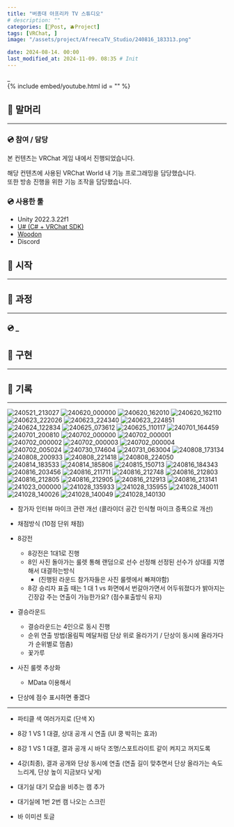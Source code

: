 ```yaml
---
title: "버종대 아프리카 TV 스튜디오"
# description: ""
categories: [📀Post, 🫐Project]
tags: [VRChat, ]
image: "/assets/project/AfreecaTV_Studio/240816_183313.png"

date: 2024-08-14. 00:00
last_modified_at: 2024-11-09. 08:35 # Init
---
```



_  
{% include embed/youtube.html id = "" %}

## 📀 말머리

---

### 💿 참여 / 담당

본 컨텐츠는 VRChat 게임 내에서 진행되었습니다.  

해당 컨텐츠에 사용된 VRChat World 내 기능 프로그래밍을 담당했습니다.  
또한 방송 진행을 위한 기능 조작을 담당했습니다.  

### 💿 사용한 툴

- Unity 2022.3.22f1
- [U# (C# + VRChat SDK)](https://udonsharp.docs.vrchat.com/)
- [Woodon](https://github.com/wrchat/Woodon)
- Discord

## 📀 시작

---

## 📀 과정

---

### 💿 _

## 📀 구현

---

## 📀 기록

---

![240521_213027](/assets/project/SOOP_Studio/240521_213027.png)
![240620_000000](/assets/project/SOOP_Studio/240620_000000.png)
![240620_162010](/assets/project/SOOP_Studio/240620_162010.png)
![240620_162110](/assets/project/SOOP_Studio/240620_162110.png)
![240623_222026](/assets/project/SOOP_Studio/240623_222026.png)
![240623_224340](/assets/project/SOOP_Studio/240623_224340.png)
![240623_224851](/assets/project/SOOP_Studio/240623_224851.png)
![240624_122834](/assets/project/SOOP_Studio/240624_122834.png)
![240625_073612](/assets/project/SOOP_Studio/240625_073612.png)
![240625_110117](/assets/project/SOOP_Studio/240625_110117.png)
![240701_164459](/assets/project/SOOP_Studio/240701_164459.png)
![240701_200810](/assets/project/SOOP_Studio/240701_200810.png)
![240702_000000](/assets/project/SOOP_Studio/240702_000000.png)
![240702_000001](/assets/project/SOOP_Studio/240702_000001.png)
![240702_000002](/assets/project/SOOP_Studio/240702_000002.png)
![240702_000003](/assets/project/SOOP_Studio/240702_000003.png)
![240702_000004](/assets/project/SOOP_Studio/240702_000004.png)
![240702_005024](/assets/project/SOOP_Studio/240702_005024.png)
![240730_174604](/assets/project/SOOP_Studio/240730_174604.png)
![240731_063004](/assets/project/SOOP_Studio/240731_063004.png)
![240808_173134](/assets/project/SOOP_Studio/240808_173134.png)
![240808_200933](/assets/project/SOOP_Studio/240808_200933.png)
![240808_221418](/assets/project/SOOP_Studio/240808_221418.png)
![240808_224050](/assets/project/SOOP_Studio/240808_224050.png)
![240814_183533](/assets/project/SOOP_Studio/240814_183533.png)
![240814_185806](/assets/project/SOOP_Studio/240814_185806.png)
![240815_150713](/assets/project/SOOP_Studio/240815_150713.png)
![240816_184343](/assets/project/SOOP_Studio/240816_184343.png)
![240816_203456](/assets/project/SOOP_Studio/240816_203456.png)
![240816_211711](/assets/project/SOOP_Studio/240816_211711.png)
![240816_212748](/assets/project/SOOP_Studio/240816_212748.png)
![240816_212803](/assets/project/SOOP_Studio/240816_212803.png)
![240816_212805](/assets/project/SOOP_Studio/240816_212805.png)
![240816_212905](/assets/project/SOOP_Studio/240816_212905.png)
![240816_212913](/assets/project/SOOP_Studio/240816_212913.png)
![240816_213141](/assets/project/SOOP_Studio/240816_213141.png)
![241023_000000](/assets/project/SOOP_Studio/241023_000000.png)
![241028_135933](/assets/project/SOOP_Studio/241028_135933.png)
![241028_135955](/assets/project/SOOP_Studio/241028_135955.png)
![241028_140011](/assets/project/SOOP_Studio/241028_140011.png)
![241028_140026](/assets/project/SOOP_Studio/241028_140026.png)
![241028_140049](/assets/project/SOOP_Studio/241028_140049.png)
![241028_140130](/assets/project/SOOP_Studio/241028_140130.png)

- 참가자 인터뷰 마이크 관련 개선 (콜라이더 공간 인식형 마이크 증폭으로 개선)
- 채점방식 (10점 단위 채점)
- 8강전
  - 8강전은 1대1로 진행
  - 8인 사진 돌아가는 룰렛 통해 랜덤으로 선수 선정해 선정된 선수가 상대를 지명해서 대결하는방식
    - (진행된 라운드 참가자들은 사진 룰렛에서 빠져야함)
  - 8강 승리자 표출 때는 1 대 1 vs 화면에서 번갈아가면서 어두워졌다가 밝아지는 긴장감 주는 연출이 가능한가요? (점수표출방식 유지)
- 결승라운드
  - 결승라운드는 4인으로 동시 진행
  - 순위 연출 방법(올림픽 메달처럼 단상 위로 올라가기 / 단상이 동시에 올라가다가 순위별로 멈춤)
  - 꽃가루

- 사진 룰렛 추상화
  - MData 이용해서
- 단상에 점수 표시하면 좋겠다

---

- 파티클 색 여러가지로 (단색 X)
- 8강 1 VS 1 대결, 상대 공개 시 연출 (UI 쿵 박히는 효과)
- 8강 1 VS 1 대결, 결과 공개 시 바닥 조명/스포트라이트 같이 켜지고 꺼지도록
- 4강(최종), 결과 공개와 단상 동시에 연출 (연출 길이 맞추면서 단상 올라가는 속도 느리게, 단상 높이 지금보다 낮게)
- 대기실 대기 모습을 비추는 캠 추가
- 대기실에 1번 2번 캠 나오는 스크린

- 바 이미션 토글
